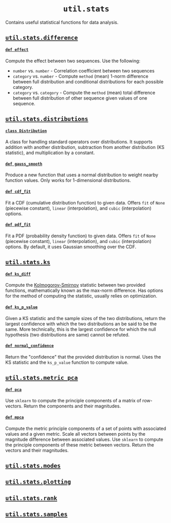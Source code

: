 <h1 align="center"><code>util.stats</code></h1>

Contains useful statistical functions for data analysis.

## [`util.stats.difference`](difference.py)

#### [`def effect`](difference.py#L78)

Compute the effect between two sequences. Use the following:
- `number` vs. `number` - Correlation coefficient between two sequences
- `category` vs. `number` - Compute `method` (mean) 1-norm difference between full distribution and conditional distributions for each possible category.
- `category` vs. `category` - Compute the `method` (mean) total difference between full distribution of other sequence given values of one sequence.

## [`util.stats.distributions`](distributions.py)

#### [`class Distribution`](distributions.py#L7)

A class for handling standard operators over distributions. It supports addition with another distribution, subtraction from another distribution (KS statistic), and multiplication by a constant.

#### [`def gauss_smooth`](distributions.py#L68)

Produce a new function that uses a normal distribution to weight nearby function values. Only works for 1-dimensional distributions.

#### [`def cdf_fit`](distributions.py#L119)

Fit a CDF (cumulative distribution function) to given data. Offers `fit` of `None` (piecewise constant), `linear` (interpolation), and `cubic` (interpolation) options.

#### [`def pdf_fit`](distributions.py#L280)

Fit a PDF (probability density function) to given data. Offers `fit` of `None` (piecewise constant), `linear` (interpolation), and `cubic` (interpolation) options. By default, it uses Gaussian smoothing over the CDF.

## [`util.stats.ks`](ks.py)

#### [`def ks_diff`](ks.py#L7)

Compute the [Kolmogorov-Smirnov](https://en.wikipedia.org/wiki/Kolmogorov–Smirnov_test) statistic between two provided functions, mathematically known as the max-norm difference. Has options for the method of computing the statistic, usually relies on optimization.

#### [`def ks_p_value`](ks.py#L54)

Given a KS statistic and the sample sizes of the two distributions, return the largest confidence with which the two distributions an be said to be the same. More technically, this is the largest confidence for which the null hypothesis (two distributions are same) cannot be refuted.

#### [`def normal_confidence`](ks.py#L87)

Return the "confidence" that the provided distribution is normal. Uses the KS statistic and the `ks_p_value` function to compute value.

## [`util.stats.metric_pca`](metric_pca.py)

#### [`def pca`](metric_pca.py#L79)

Use `sklearn` to compute the principle components of a matrix of row-vectors. Return the components and their magnitudes.

#### [`def mpca`](metric_pca.py#L50)

Compute the metric principle components of a set of points with associated values and a given metric. Scale all vectors between points by the magnitude difference between associated values. Use `sklearn` to compute the principle components of these metric between vectors. Return the vectors and their magnitudes.

## [`util.stats.modes`](modes.py)

## [`util.stats.plotting`](plotting.py)

## [`util.stats.rank`](rank.py)

## [`util.stats.samples`](samples.py)

